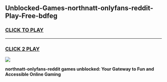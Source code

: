 
## Unblocked-Games-northnatt-onlyfans-reddit-Play-Free-bdfeg
<h3>
<a href="https://premium76.site?title=northnatt-onlyfans-reddit&ref=24M">CLICK TO PLAY</a></h3>
<hr>

<h3>
<a href="https://premium76.site?title=northnatt-onlyfans-reddit&ref=24M">CLICK 2 PLAY</a>
  
</h3>

<a href="https://premium76.site?title=northnatt-onlyfans-reddit&ref=24M"><img src="https://clearcache.store/games.png"></a>


**northnatt-onlyfans-reddit games unblocked: Your Gateway to Fun and Accessible Online Gaming**
